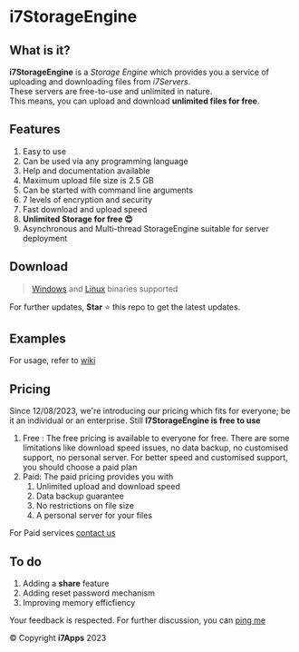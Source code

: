 # i7StorageEngine
## What is it?
**i7StorageEngine** is a _Storage Engine_ which provides you a service of uploading and downloading files from _i7Servers_.<br>
These servers are free-to-use and unlimited in nature.<br>
This means, you can upload and download **unlimited files for free**.

## Features
1. Easy to use
2. Can be used via any programming language
3. Help and documentation available
4. Maximum upload file size is 2.5 GB
5. Can be started with command line arguments
6. 7 levels of encryption and security 
7. Fast download and upload speed
8. **Unlimited Storage for free 😍**
9. Asynchronous and Multi-thread StorageEngine suitable for server deployment

## Download
> [Windows](https://github.com/Ojas1024/i7API/releases/download/v2.0.2/i7StorageEngine-win.exe) and [Linux](https://github.com/Ojas1024/i7API/releases/download/v2.0.2/i7StorageEngine-linux) binaries supported

For further updates, **Star** ⭐ this repo to get the latest updates.

## Examples
For usage, refer to [wiki](https://github.com/Ojas1024/i7API/wiki/i7StorageEngine-Examples)

## Pricing
Since 12/08/2023, we're introducing our pricing which fits for everyone; be it an individual or an enterprise.
Still **I7StorageEngine is free to use**
1. Free : The free pricing is available to everyone for free. There are some limitations like download speed issues, no data backup, no customised support, no personal server. For better speed and customised support, you should choose a paid plan
2. Paid: The paid pricing provides you with
   1. Unlimited upload and download speed
   2. Data backup guarantee
   3. No restrictions on file size
   4. A personal server for your files
  

For Paid services [contact us](mailto:dev.i7apps@gmail.com)
## To do
1. Adding a **share** feature
2. Adding reset password mechanism
3. Improving memory efficfiency



Your feedback is respected.
For further discussion, you can [ping me](https://github.com/Ojas1024/i7API/discussions/categories/i7storageengine)


© Copyright **i7Apps** 2023
